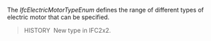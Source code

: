 The _IfcElectricMotorTypeEnum_ defines the range of different types of electric motor that can be specified.

> HISTORY&nbsp; New type in IFC2x2.
